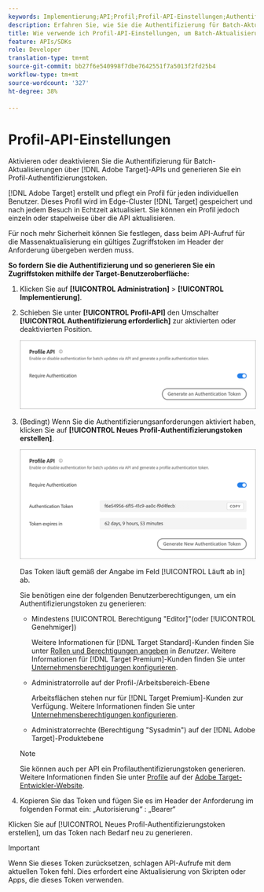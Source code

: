 ```yaml
---
keywords: Implementierung;API;Profil;Profil-API-Einstellungen;Authentifizierungstoken
description: Erfahren Sie, wie Sie die Authentifizierung für Batch-Aktualisierungen über Adobe Target APIs konfigurieren und ein Profil-Authentifizierungstoken generieren.
title: Wie verwende ich Profil-API-Einstellungen, um Batch-Aktualisierungen zu aktivieren oder zu deaktivieren?
feature: APIs/SDKs
role: Developer
translation-type: tm+mt
source-git-commit: bb27f6e540998f7dbe7642551f7a5013f2fd25b4
workflow-type: tm+mt
source-wordcount: '327'
ht-degree: 38%

---
```



# Profil-API-Einstellungen

Aktivieren oder deaktivieren Sie die Authentifizierung für Batch-Aktualisierungen über [!DNL Adobe Target]-APIs und generieren Sie ein Profil-Authentifizierungstoken.

[!DNL Adobe Target] erstellt und pflegt ein Profil für jeden individuellen Benutzer. Dieses Profil wird im Edge-Cluster [!DNL Target] gespeichert und nach jedem Besuch in Echtzeit aktualisiert. Sie können ein Profil jedoch einzeln oder stapelweise über die API aktualisieren.

Für noch mehr Sicherheit können Sie festlegen, dass beim API-Aufruf für die Massenaktualisierung ein gültiges Zugriffstoken im Header der Anforderung übergeben werden muss.

**So fordern Sie die Authentifizierung und so generieren Sie ein Zugriffstoken mithilfe der Target-Benutzeroberfläche:**

1. Klicken Sie auf **[!UICONTROL Administration]** > **[!UICONTROL Implementierung]**.
1. Schieben Sie unter **[!UICONTROL Profil-API]** den Umschalter **[!UICONTROL Authentifizierung erforderlich]** zur aktivierten oder deaktivierten Position.

   ![](assets/profile_api_settings.png)

1. (Bedingt) Wenn Sie die Authentifizierungsanforderungen aktiviert haben, klicken Sie auf **[!UICONTROL Neues Profil-Authentifizierungstoken erstellen]**.

   ![](assets/profile_api_settings_2.png)

   Das Token läuft gemäß der Angabe im Feld [!UICONTROL Läuft ab in] ab.

   Sie benötigen eine der folgenden Benutzerberechtigungen, um ein Authentifizierungstoken zu generieren:

   * Mindestens [!UICONTROL Berechtigung &quot;Editor]&quot;(oder [!UICONTROL Genehmiger])

      Weitere Informationen für [!DNL Target Standard]-Kunden finden Sie unter [Rollen und Berechtigungen angeben](/help/administrating-target/c-user-management/c-user-management/user-management.md#roles-permissions) in *Benutzer*. Weitere Informationen für [!DNL Target Premium]-Kunden finden Sie unter [Unternehmensberechtigungen konfigurieren](/help/administrating-target/c-user-management/property-channel/properties-overview.md).

   * Administratorrolle auf der Profil-/Arbeitsbereich-Ebene

      Arbeitsflächen stehen nur für [!DNL Target Premium]-Kunden zur Verfügung. Weitere Informationen finden Sie unter [Unternehmensberechtigungen konfigurieren](/help/administrating-target/c-user-management/property-channel/properties-overview.md).

   * Administratorrechte (Berechtigung &quot;Sysadmin&quot;) auf der [!DNL Adobe Target]-Produktebene
   >[!NOTE]
   >
   >Sie können auch per API ein Profilauthentifizierungstoken generieren. Weitere Informationen finden Sie unter [Profile](https://developers.adobetarget.com/api/#profiles) auf der [Adobe Target-Entwickler-Website](https://developers.adobetarget.com/).

1. Kopieren Sie das Token und fügen Sie es im Header der Anforderung im folgenden Format ein: „Autorisierung“ : „Bearer“

Klicken Sie auf [!UICONTROL Neues Profil-Authentifizierungstoken erstellen], um das Token nach Bedarf neu zu generieren.

>[!IMPORTANT]
>
>Wenn Sie dieses Token zurücksetzen, schlagen API-Aufrufe mit dem aktuellen Token fehl. Dies erfordert eine Aktualisierung von Skripten oder Apps, die dieses Token verwenden.
